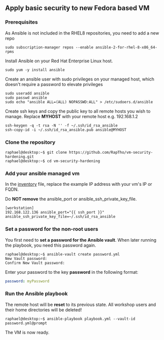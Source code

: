 ## Apply basic security to new Fedora based VM

### Prerequisites

As Ansible is not included in the RHEL8 repositories, you need to add a new repo

```
sudo subscription-manager repos --enable ansible-2-for-rhel-8-x86_64-rpms
```

Install Ansible on your Red Hat Enterprise Linux host.

```
sudo yum -y install ansible
```

Create an ansible user with sudo privileges on your managed host, which doesn't require a password to elevate privileges

```
sudo useradd ansible
sudo passwd ansible
sudo echo "ansible ALL=(ALL) NOPASSWD:ALL" > /etc/sudoers.d/ansible
```

Create ssh keys and copy the public key to all remote hosts you wish to manage. Replace **MYHOST** with your remote host e.g. 192.168.1.2

```
ssh-keygen -q -t rsa -N '' -f ~/.ssh/id_rsa_ansible
ssh-copy-id -i ~/.ssh/id_rsa_ansible.pub ansible@MYHOST
```

### Clone the repository

```
raphael@desktop:~$ git clone https://github.com/RapTho/vm-security-hardening.git
raphael@desktop:~$ cd vm-security-hardening
```

### Add your ansible managed vm

In the [inventory](inventory) file, replace the example IP address with your vm's IP or FQDN.

Do **NOT remove** the ansible_port or ansible_ssh_private_key_file.

```
[workstation]
192.168.122.136 ansible_port="{{ ssh_port }}" ansible_ssh_private_key_file=~/.ssh/id_rsa_ansible
```

### Set a password for the non-root users

You first need to **set a password for the Ansible vault**. When later running the playbook, you need this password again.

```
raphael@desktop:~$ ansible-vault create password.yml
New Vault password:
Confirm New Vault password:
```

Enter your password to the key **password** in the following format:

```yaml
password: myPassword
```

### Run the Ansible playbook

The remote host will be **reset** to its previous state. All workshop users and their home directories will be deleted!

```
raphael@desktop:~$ ansible-playbook playbook.yml --vault-id password.yml@prompt
```

The VM is now ready.
